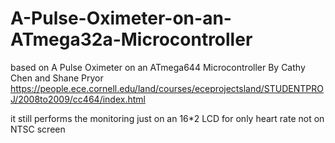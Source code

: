 # A-Pulse-Oximeter-on-an-ATmega32a-Microcontroller
based on  A Pulse Oximeter on an ATmega644 Microcontroller By Cathy Chen and Shane Pryor
https://people.ece.cornell.edu/land/courses/eceprojectsland/STUDENTPROJ/2008to2009/cc464/index.html

it still performs the monitoring just on an 16*2 LCD for only heart rate  not on NTSC screen

